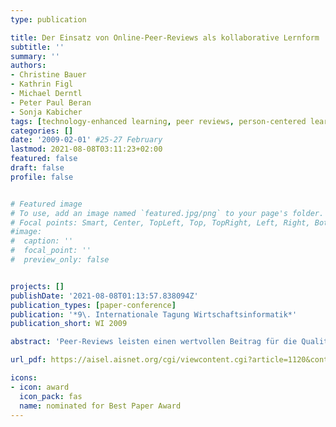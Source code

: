 ```yaml
---
type: publication

title: Der Einsatz von Online-Peer-Reviews als kollaborative Lernform
subtitle: ''
summary: ''
authors:
- Christine Bauer
- Kathrin Figl
- Michael Derntl
- Peter Paul Beran
- Sonja Kabicher
tags: [technology-enhanced learning, peer reviews, person-centered learning]
categories: []
date: '2009-02-01' #25-27 February
lastmod: 2021-08-08T03:11:23+02:00
featured: false
draft: false
profile: false


# Featured image
# To use, add an image named `featured.jpg/png` to your page's folder.
# Focal points: Smart, Center, TopLeft, Top, TopRight, Left, Right, BottomLeft, Bottom, BottomRight.
#image:
#  caption: ''
#  focal_point: ''
#  preview_only: false


projects: []
publishDate: '2021-08-08T01:13:57.838094Z'
publication_types: [paper-conference]
publication: '*9\. Internationale Tagung Wirtschaftsinformatik*'
publication_short: WI 2009

abstract: 'Peer-Reviews leisten einen wertvollen Beitrag für die Qualitätssicherung in Unternehmen sowie im Wissenschaftsbetrieb und haben auf Grund zahlreicher positiver Effekte für Studierende und Lehrende als didaktische Methode auch in der Wissensvermittlung Einzug gehalten. Im Kontext aktueller Forschung über die Rolle neuer Medien im Peer-Review-Prozess analysiert die vorliegende Studie, ob und welchen Mehrwert Online-Peer-Reviews verglichen mit Face-to-Face- Peer-Reviews aus der Sicht der Studierenden bieten können. Im Rahmen einer universitären Lehrveranstaltung wurde diese Fragestellung mit Hilfe eines Online-Fragebogens unter Einbezug qualitativer und quantitativer Methoden untersucht (n=38). Ergebnisse zeigen, dass Studierende Online-Peer-Reviews mit Rückfragemöglichkeit präferieren, da das Feedback schriftlich festgehalten wird und damit Missverständnisse durch mündlichen Austausch beseitigt werden können. Für positiv empfundene Peer-Reviews ist nicht nur die Kombination der eingesetzten Medien wichtig, sondern auch deren Reihenfolge und Gewichtung im Review-Prozess.'

url_pdf: https://aisel.aisnet.org/cgi/viewcontent.cgi?article=1120&context=wi2009

icons:
- icon: award
  icon_pack: fas
  name: nominated for Best Paper Award
---
```

